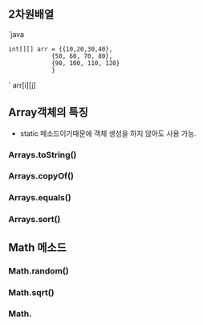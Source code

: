 ## 2차원배열

`java

    int[][] arr = {{10,20,30,40},
                {50, 60, 70, 80},
                {90, 100, 110, 120}
                }
`
arr[i][j]


## Array객체의 특징

* static 메소드이기때문에 객체 생성을 하지 않아도 사용 가능.

### Arrays.toString()

### Arrays.copyOf()

### Arrays.equals()

### Arrays.sort()

## Math 메소드

### Math.random()
### Math.sqrt()
### Math.